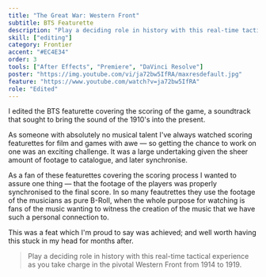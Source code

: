 ```yaml
---
title: "The Great War: Western Front"
subtitle: BTS Featurette
description: "Play a deciding role in history with this real-time tactical experience"
skill: ["editing"]
category: Frontier
accent: "#EC4E34"
order: 3
tools: ["After Effects", "Premiere", "DaVinci Resolve"]
poster: "https://img.youtube.com/vi/ja72bw5IfRA/maxresdefault.jpg"
feature: "https://www.youtube.com/watch?v=ja72bw5IfRA"
role: "Edited"
---
```


I edited the BTS featurette covering the scoring of the game, a soundtrack that sought to bring the sound of the 1910's into the present.

As someone with absolutely no musical talent I've always watched scoring featurettes for film and games with awe — so getting the chance to work on one was an exciting challenge. It was a large undertaking given the sheer amount of footage to catalogue, and later synchronise.

As a fan of these featurettes covering the scoring process I wanted to assure one thing — that the footage of the players was properly synchronised to the final score. In so many feautrettes they use the footage of the musicians as pure B-Roll, when the whole purpose for watching is fans of the music wanting to witness the creation of the music that we have such a personal connection to.

This was a feat which I'm proud to say was achieved; and well worth having this stuck in my head for months after.

> Play a deciding role in history with this real-time tactical experience as you take charge in the pivotal Western Front from 1914 to 1919.
